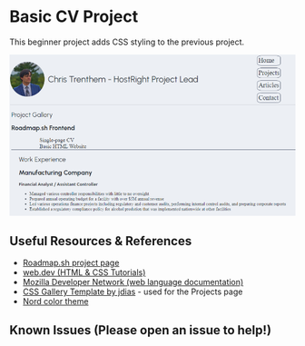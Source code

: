 # Basic CV Project

This beginner project adds CSS styling to the previous project.

![sample screenshot](assets/sample3.png)

## Useful Resources & References

- [Roadmap.sh project page](https://roadmap.sh/projects/basic-html-website)
- [web.dev (HTML & CSS Tutorials)](https://web.dev/)
- [Mozilla Developer Network (web language documentation)](https://developer.mozilla.org/en-US/)
- [CSS Gallery Template by jdias](https://codepen.io/jmldias/pen/DjYdor) - used for the Projects page
- [Nord color theme](https://www.nordtheme.com/)

## Known Issues (Please open an issue to help!)
